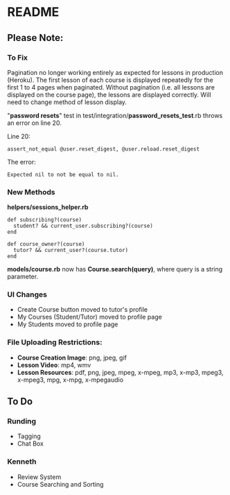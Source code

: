 # README

## Please Note:

### To Fix
Pagination no longer working entirely as expected for lessons in production
(Heroku). The first lesson of each course is displayed repeatedly for the first 1 to
4 pages when paginated. Without pagination (i.e. all lessons are displayed on
the course page), the lessons are displayed correctly. Will need to change
method of lesson display.
    
"**password resets**" test in test/integration/**password_resets_test**.rb
throws an error on line 20.

Line 20:
```
assert_not_equal @user.reset_digest, @user.reload.reset_digest
```

The error:
```
Expected nil to not be equal to nil.
```

### New Methods
**helpers/sessions_helper.rb**
```
def subscribing?(course)
  student? && current_user.subscribing?(course)
end

def course_owner?(course)
  tutor? && current_user?(course.tutor)
end
```
**models/course.rb** now has **Course.search(query)**, where query is a string
parameter.

### UI Changes
- Create Course button moved to tutor's profile
- My Courses (Student/Tutor) moved to profile page
- My Students moved to profile page

### File Uploading Restrictions:
  - **Course Creation Image**: png, jpeg, gif
  - **Lesson Video**: mp4, wmv
  - **Lesson Resources**: pdf, png, jpeg, mpeg, x-mpeg, mp3, x-mp3, mpeg3, x-mpeg3, mpg, x-mpg, x-mpegaudio

## To Do

### Runding

- Tagging
- Chat Box

### Kenneth

- Review System
- Course Searching and Sorting
